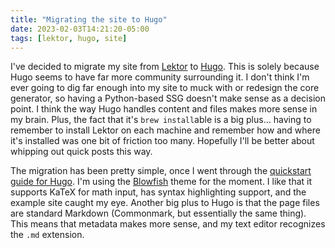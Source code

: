 ```yaml
---
title: "Migrating the site to Hugo"
date: 2023-02-03T14:21:20-05:00
tags: [lektor, hugo, site]
---
```


I've decided to migrate my site from [Lektor][lektor] to [Hugo][hugo]. This is solely because Hugo seems to have far more community surrounding it. I don't think I'm ever going to dig far enough into my site to muck with or redesign the core generator, so having a Python-based SSG doesn't make sense as a decision point. I think the way Hugo handles content and files makes more sense in my brain. Plus, the fact that it's `brew install`able is a big plus… having to remember to install Lektor on each machine and remember how and where it's installed was one bit of friction too many. Hopefully I'll be better about whipping out quick posts this way. 

The migration has been pretty simple, once I went through the [quickstart guide for Hugo][hugo-qs]. I'm using the [Blowfish][blowfish-theme] theme for the moment. I like that it supports KaTeX for math input, has syntax highlighting support, and the example site caught my eye. Another big plus to Hugo is that the page files are standard Markdown (Commonmark, but essentially the same thing). This means that metadata makes more sense, and my text editor recognizes the `.md` extension.   

[lektor]: https://www.getlektor.com
[hugo]: https://gohugo.io/
[hugo-qs]: https://gohugo.io/getting-started/quick-start/
[blowfish-theme]: https://github.com/nunocoracao/blowfish